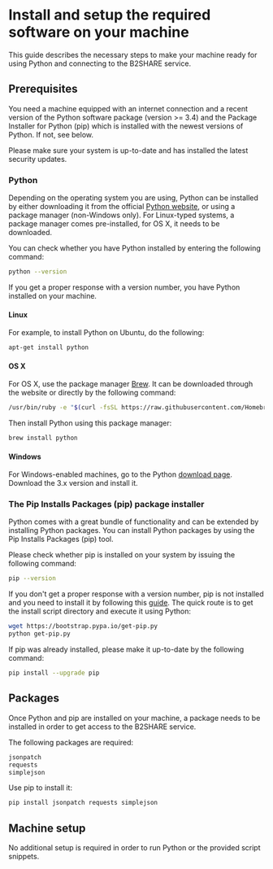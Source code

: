# Install and setup the required software on your machine
This guide describes the necessary steps to make your machine ready for using Python and connecting to the B2SHARE service.

## Prerequisites
You need a machine equipped with an internet connection and a recent version of the Python software package (version >= 3.4) and the Package Installer for Python (pip) which is installed with the newest versions of Python. If not, see below.

Please make sure your system is up-to-date and has installed the latest security updates.

### Python
Depending on the operating system you are using, Python can be installed by either downloading it from the official [Python website](http://python.org), or using a package manager (non-Windows only). For Linux-typed systems, a package manager comes pre-installed, for OS X, it needs to be downloaded.

You can check whether you have Python installed by entering the following command:
```sh
python --version
```

If you get a proper response with a version number, you have Python installed on your machine.

#### Linux
For example, to install Python on Ubuntu, do the following:
```sh
apt-get install python
```

#### OS X
For OS X, use the package manager [Brew](http://brew.sh). It can be downloaded through the website or directly by the following command:
```sh
/usr/bin/ruby -e "$(curl -fsSL https://raw.githubusercontent.com/Homebrew/install/master/install)"
```

Then install Python using this package manager:
```sh
brew install python
```

#### Windows
For Windows-enabled machines, go to the Python [download page](https://www.python.org/downloads/). Download the 3.x version and install it.

### The Pip Installs Packages (pip) package installer
Python comes with a great bundle of functionality and can be extended by installing Python packages. You can install Python packages by using the Pip Installs Packages (pip) tool.

Please check whether pip is installed on your system by issuing the following command:
```sh
pip --version
```

If you don't get a proper response with a version number, pip is not installed and you need to install it by following this [guide](https://pip.pypa.io/en/latest/installing). The quick route is to get the install script directory and execute it using Python:
```sh
wget https://bootstrap.pypa.io/get-pip.py
python get-pip.py
```

If pip was already installed, please make it up-to-date by the following command:
```sh
pip install --upgrade pip
```

## Packages
Once Python and pip are installed on your machine, a package needs to be installed in order to get access to the B2SHARE service.

The following packages are required:
```sh
jsonpatch
requests
simplejson
```

Use pip to install it:
```sh
pip install jsonpatch requests simplejson
```

## Machine setup
No additional setup is required in order to run Python or the provided script snippets.
